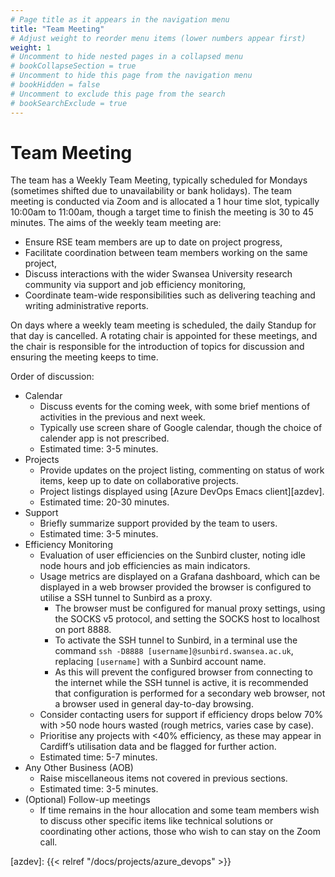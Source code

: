 ```yaml
---
# Page title as it appears in the navigation menu
title: "Team Meeting"
# Adjust weight to reorder menu items (lower numbers appear first)
weight: 1
# Uncomment to hide nested pages in a collapsed menu
# bookCollapseSection = true
# Uncomment to hide this page from the navigation menu
# bookHidden = false
# Uncomment to exclude this page from the search
# bookSearchExclude = true
---
```


# Team Meeting

The team has a Weekly Team Meeting, typically scheduled for Mondays
(sometimes shifted due to unavailability or bank holidays).
The team meeting is conducted via Zoom and is allocated a 1 hour time slot, typically 10:00am to 11:00am, though a target time to finish the meeting is 30 to 45 minutes. The aims of the weekly team meeting are:

- Ensure RSE team members are up to date on project progress,
- Facilitate coordination between team members working on the same project,
- Discuss interactions with the wider Swansea University research community via support and job efficiency monitoring,
- Coordinate team-wide responsibilities such as delivering teaching and writing administrative reports.

On days where a weekly team meeting is scheduled, the daily Standup for that day is cancelled. A rotating chair is appointed for these meetings, and the chair is responsible for the introduction of topics for discussion and ensuring the meeting keeps to time.

Order of discussion:

- Calendar
  - Discuss events for the coming week, with some brief mentions of activities in the previous and next week.
  - Typically use screen share of Google calendar, though the choice of calender app is not prescribed.
  - Estimated time: 3-5 minutes.
- Projects
  - Provide updates on the project listing, commenting on status of work items, keep up to date on collaborative projects.
  - Project listings displayed using [Azure DevOps Emacs client][azdev].
  - Estimated time: 20-30 minutes.
- Support
  - Briefly summarize support provided by the team to users.
  - Estimated time: 3-5 minutes.
- Efficiency Monitoring
  - Evaluation of user efficiencies on the Sunbird cluster, noting idle node hours and job efficiencies as main indicators.
  - Usage metrics are displayed on a Grafana dashboard, which can be displayed in a web browser provided the browser is configured to utilise a SSH tunnel to Sunbird as a proxy.
    - The browser must be configured for manual proxy settings, using the SOCKS v5 protocol, and setting the SOCKS host to localhost on port 8888.
    - To activate the SSH tunnel to Sunbird, in a terminal use the command `ssh -D8888 [username]@sunbird.swansea.ac.uk`, replacing `[username]` with a Sunbird account name.
    - As this will prevent the configured browser from connecting to the internet while the SSH tunnel is active, it is recommended that configuration is performed for a secondary web browser, not a browser used in general day-to-day browsing.
  - Consider contacting users for support if efficiency drops below 70% with >50 node hours wasted (rough metrics, varies case by case).
  - Prioritise any projects with <40% efficiency, as these may appear in Cardiff’s utilisation data and be flagged for further action.
  - Estimated time: 5-7 minutes.
- Any Other Business (AOB)
  - Raise miscellaneous items not covered in previous sections.
  - Estimated time: 3-5 minutes.
- (Optional) Follow-up meetings
  - If time remains in the hour allocation and some team members wish to discuss other specific items like technical solutions or coordinating other actions, those who wish to can stay on the Zoom call.

[azdev]: {{< relref "/docs/projects/azure_devops" >}}
